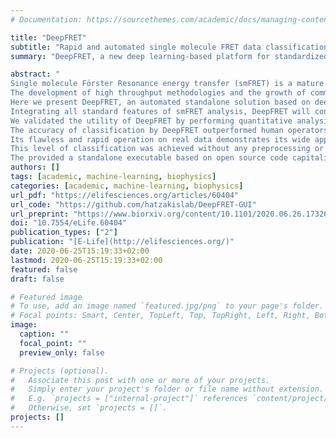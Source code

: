 ```yaml
---
# Documentation: https://sourcethemes.com/academic/docs/managing-content/

title: "DeepFRET"
subtitle: "Rapid and automated single molecule FRET data classification using deep learning"
summary: "DeepFRET, a new deep learning-based platform for standardized, automated, and unbiased single-molecule FRET data analysis, seeks to lower the threshold for smFRET expertise, allowing for a greater number of scientists to take advantage of this powerful technique. "

abstract: "
Single molecule Förster Resonance energy transfer (smFRET) is a mature and adaptable method for studying the structure of biomolecules and integrating their dynamics into structural biology. 
The development of high throughput methodologies and the growth of commercial instrumentation have outpaced the development of rapid, standardized, and fully automated methodologies to objectively analyze the wealth of produced data. 
Here we present DeepFRET, an automated standalone solution based on deep learning, where the only crucial human intervention in transiting from raw microscope images to histogram of biomolecule behavior, is a user-adjustable quality threshold. 
Integrating all standard features of smFRET analysis, DeepFRET will consequently output common kinetic information metrics for biomolecules. 
We validated the utility of DeepFRET by performing quantitative analysis on simulated, ground truth, data and real smFRET data. 
The accuracy of classification by DeepFRET outperformed human operators and current commonly used hard threshold and reached >95% precision accuracy only requiring a fraction of the time (<1% as compared to human operators) on ground truth data. 
Its flawless and rapid operation on real data demonstrates its wide applicability. 
This level of classification was achieved without any preprocessing or parameter setting by human operators, demonstrating DeepFRET’s capacity to objectively quantify biomolecular dynamics. 
The provided a standalone executable based on open source code capitalises on the widespread adaptation of machine learning and may contribute to the effort of benchmarking smFRET for structural biology insights ."
authors: []
tags: [academic, machine-learning, biophysics]
categories: [academic, machine-learning, biophysics]
url_pdf: "https://elifesciences.org/articles/60404"
url_code: "https://github.com/hatzakislab/DeepFRET-GUI"
url_preprint: "https://www.biorxiv.org/content/10.1101/2020.06.26.173260v1"
doi: "10.7554/eLife.60404"
publication_types: ["2"]
publication: "[E-Life](http://elifesciences.org/)"
date: 2020-06-25T15:19:33+02:00
lastmod: 2020-06-25T15:19:33+02:00
featured: false
draft: false

# Featured image
# To use, add an image named `featured.jpg/png` to your page's folder.
# Focal points: Smart, Center, TopLeft, Top, TopRight, Left, Right, BottomLeft, Bottom, BottomRight.
image:
  caption: ""
  focal_point: ""
  preview_only: false

# Projects (optional).
#   Associate this post with one or more of your projects.
#   Simply enter your project's folder or file name without extension.
#   E.g. `projects = ["internal-project"]` references `content/project/deep-learning/index.md`.
#   Otherwise, set `projects = []`.
projects: []
---
```

